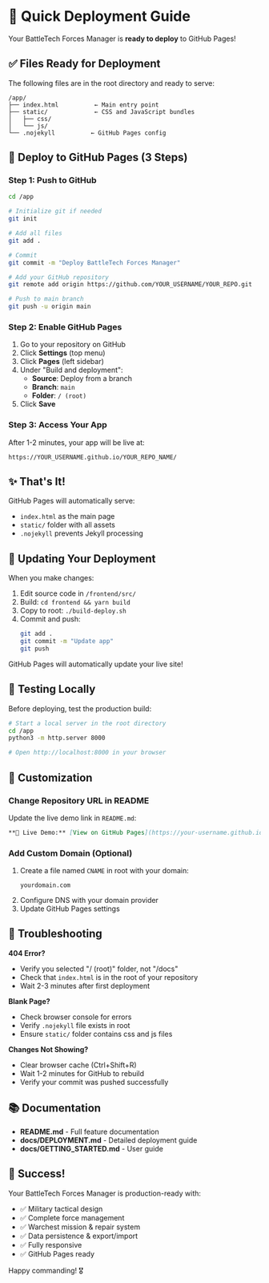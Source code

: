 # 🚀 Quick Deployment Guide

Your BattleTech Forces Manager is **ready to deploy** to GitHub Pages!

## ✅ Files Ready for Deployment

The following files are in the root directory and ready to serve:

```
/app/
├── index.html          ← Main entry point
├── static/             ← CSS and JavaScript bundles
│   ├── css/
│   └── js/
└── .nojekyll          ← GitHub Pages config
```

## 🎯 Deploy to GitHub Pages (3 Steps)

### Step 1: Push to GitHub

```bash
cd /app

# Initialize git if needed
git init

# Add all files
git add .

# Commit
git commit -m "Deploy BattleTech Forces Manager"

# Add your GitHub repository
git remote add origin https://github.com/YOUR_USERNAME/YOUR_REPO.git

# Push to main branch
git push -u origin main
```

### Step 2: Enable GitHub Pages

1. Go to your repository on GitHub
2. Click **Settings** (top menu)
3. Click **Pages** (left sidebar)
4. Under "Build and deployment":
   - **Source**: Deploy from a branch
   - **Branch**: `main`
   - **Folder**: `/ (root)`
5. Click **Save**

### Step 3: Access Your App

After 1-2 minutes, your app will be live at:
```
https://YOUR_USERNAME.github.io/YOUR_REPO_NAME/
```

## ✨ That's It!

GitHub Pages will automatically serve:
- `index.html` as the main page
- `static/` folder with all assets
- `.nojekyll` prevents Jekyll processing

## 🔄 Updating Your Deployment

When you make changes:

1. Edit source code in `/frontend/src/`
2. Build: `cd frontend && yarn build`
3. Copy to root: `./build-deploy.sh`
4. Commit and push:
   ```bash
   git add .
   git commit -m "Update app"
   git push
   ```

GitHub Pages will automatically update your live site!

## 📱 Testing Locally

Before deploying, test the production build:

```bash
# Start a local server in the root directory
cd /app
python3 -m http.server 8000

# Open http://localhost:8000 in your browser
```

## 🎨 Customization

### Change Repository URL in README
Update the live demo link in `README.md`:
```markdown
**🚀 Live Demo:** [View on GitHub Pages](https://your-username.github.io/your-repo-name/)
```

### Add Custom Domain (Optional)
1. Create a file named `CNAME` in root with your domain:
   ```
   yourdomain.com
   ```
2. Configure DNS with your domain provider
3. Update GitHub Pages settings

## 🐛 Troubleshooting

**404 Error?**
- Verify you selected "/ (root)" folder, not "/docs"
- Check that `index.html` is in the root of your repository
- Wait 2-3 minutes after first deployment

**Blank Page?**
- Check browser console for errors
- Verify `.nojekyll` file exists in root
- Ensure `static/` folder contains css and js files

**Changes Not Showing?**
- Clear browser cache (Ctrl+Shift+R)
- Wait 1-2 minutes for GitHub to rebuild
- Verify your commit was pushed successfully

## 📚 Documentation

- **README.md** - Full feature documentation
- **docs/DEPLOYMENT.md** - Detailed deployment guide
- **docs/GETTING_STARTED.md** - User guide

## 🎉 Success!

Your BattleTech Forces Manager is production-ready with:
- ✅ Military tactical design
- ✅ Complete force management
- ✅ Warchest mission & repair system
- ✅ Data persistence & export/import
- ✅ Fully responsive
- ✅ GitHub Pages ready

Happy commanding! 🎖️
